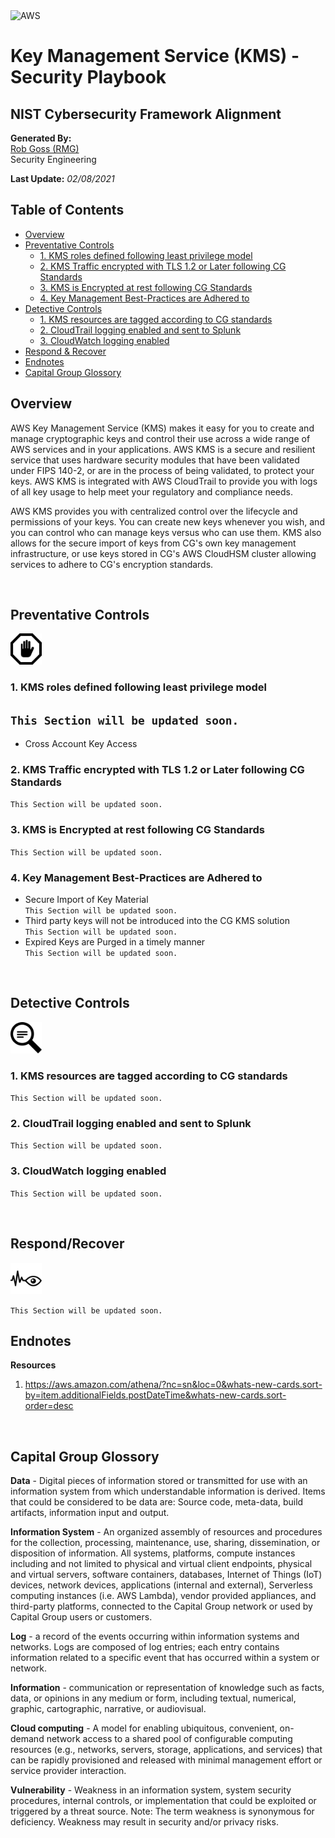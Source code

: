 <img src="https://a0.awsstatic.com/libra-css/images/logos/aws_logo_smile_1200x630.png" alt="AWS" width="250"/>

# Key Management Service (KMS) - Security Playbook <!-- omit in toc -->
## NIST Cybersecurity Framework Alignment <!-- omit in toc -->

**Generated By:**  
[Rob Goss (RMG)](https://cgweb3/profile/RMG)
<br>
Security Engineering

**Last Update:** *02/08/2021*

## Table of Contents <!-- omit in toc -->
- [Overview](#overview)
- [Preventative Controls](#Preventative-Controls)
  - [1. KMS roles defined following least privilege model](#1-KMS-roles-defined-following-least-privilege-model)
  - [2. KMS Traffic encrypted with TLS 1.2 or Later following CG Standards](#2-KMS-Traffic-encrypted-with-TLS-1-2-or-Later-following-CG-Standards)
  - [3. KMS is Encrypted at rest following CG Standards](#3-KMS-is-Encrypted-at-rest-following-CG-Standards)
  - [4. Key Management Best-Practices are Adhered to](#4-Key-Management-Best-Practices-are-Adhered-to)
- [Detective Controls](#Detective-Controls)
  - [1. KMS resources are tagged according to CG standards](#1-KMS-resources-are-tagged-according-to-CG-standards)
  - [2. CloudTrail logging enabled and sent to Splunk](#2-CloudTrail-logging-enabled-and-sent-to-Splunk)
  - [3. CloudWatch logging enabled](#3-CloudWatch-logging-enabled)
- [Respond & Recover](#Respond/Recover)
- [Endnotes](#Endnotes)
- [Capital Group Glossory](#Capital-Group-Glossory) 

## Overview
AWS Key Management Service (KMS) makes it easy for you to create and manage cryptographic keys and control their use across a wide range of AWS services and in your applications. AWS KMS is a secure and resilient service that uses hardware security modules that have been validated under FIPS 140-2, or are in the process of being validated, to protect your keys. AWS KMS is integrated with AWS CloudTrail to provide you with logs of all key usage to help meet your regulatory and compliance needs.

AWS KMS provides you with centralized control over the lifecycle and permissions of your keys. You can create new keys whenever you wish, and you can control who can manage keys versus who can use them. KMS also allows for the secure import of keys from CG's own key management infrastructure, or use keys stored in CG's AWS CloudHSM cluster allowing services to adhere to CG's encryption standards.

<br> 

## Preventative Controls
<img src="/docs/img/Prevent.png" width="50"><br>

 ### 1. KMS roles defined following least privilege model
`This Section will be updated soon.`
 - 
 - Cross Account Key Access

 ### 2. KMS Traffic encrypted with TLS 1.2 or Later following CG Standards
`This Section will be updated soon.`

 ### 3. KMS is Encrypted at rest following CG Standards
`This Section will be updated soon.`

 ### 4. Key Management Best-Practices are Adhered to
  - Secure Import of Key Material<br>
  `This Section will be updated soon.`
  - Third party keys will not be introduced into the CG KMS solution<br>
  `This Section will be updated soon.`
  - Expired Keys are Purged in a timely manner<br>
  `This Section will be updated soon.`

<br>

## Detective Controls
<img src="/docs/img/Detect.png" width="50"><br>

### 1. KMS resources are tagged according to CG standards
`This Section will be updated soon.`

### 2. CloudTrail logging enabled and sent to Splunk
`This Section will be updated soon.`

### 3. CloudWatch logging enabled
`This Section will be updated soon.`

<br>

## Respond/Recover
<img src="/docs/img/Monitor.png" width="50"><br>

`This Section will be updated soon.`

## Endnotes
**Resources**<br>
1. https://aws.amazon.com/athena/?nc=sn&loc=0&whats-new-cards.sort-by=item.additionalFields.postDateTime&whats-new-cards.sort-order=desc

<br>

## Capital Group Glossory 
**Data** - Digital pieces of information stored or transmitted for use with an information system from which understandable information is derived. Items that could be considered to be data are: Source code, meta-data, build artifacts, information input and output.  
 
**Information System** - An organized assembly of resources and procedures for the collection, processing, maintenance, use, sharing, dissemination, or disposition of information. All systems, platforms, compute instances including and not limited to physical and virtual client endpoints, physical and virtual servers, software containers, databases, Internet of Things (IoT) devices, network devices, applications (internal and external), Serverless computing instances (i.e. AWS Lambda), vendor provided appliances, and third-party platforms, connected to the Capital Group network or used by Capital Group users or customers.

**Log** - a record of the events occurring within information systems and networks. Logs are composed of log entries; each entry contains information related to a specific event that has occurred within a system or network.

**Information** - communication or representation of knowledge such as facts, data, or opinions in any medium or form, including textual, numerical, graphic, cartographic, narrative, or audiovisual. 

**Cloud computing** - A model for enabling ubiquitous, convenient, on-demand network access to a shared pool of configurable computing resources (e.g., networks, servers, storage, applications, and services) that can be rapidly provisioned and released with minimal management effort or service provider interaction.

**Vulnerability**  - Weakness in an information system, system security procedures, internal controls, or implementation that could be exploited or triggered by a threat source. Note: The term weakness is synonymous for deficiency. Weakness may result in security and/or privacy risks.